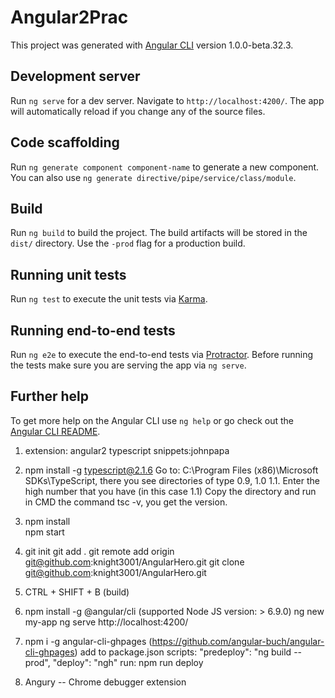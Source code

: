 # Angular2Prac

This project was generated with [Angular CLI](https://github.com/angular/angular-cli) version 1.0.0-beta.32.3.

## Development server
Run `ng serve` for a dev server. Navigate to `http://localhost:4200/`. The app will automatically reload if you change any of the source files.

## Code scaffolding

Run `ng generate component component-name` to generate a new component. You can also use `ng generate directive/pipe/service/class/module`.

## Build

Run `ng build` to build the project. The build artifacts will be stored in the `dist/` directory. Use the `-prod` flag for a production build.

## Running unit tests

Run `ng test` to execute the unit tests via [Karma](https://karma-runner.github.io).

## Running end-to-end tests

Run `ng e2e` to execute the end-to-end tests via [Protractor](http://www.protractortest.org/).
Before running the tests make sure you are serving the app via `ng serve`.

## Further help

To get more help on the Angular CLI use `ng help` or go check out the [Angular CLI README](https://github.com/angular/angular-cli/blob/master/README.md).


1. extension: angular2 typescript snippets:johnpapa
2. npm install -g typescript@2.1.6
	Go to: C:\Program Files (x86)\Microsoft SDKs\TypeScript, there you see directories of type 0.9, 1.0 1.1.
	Enter the high number that you have (in this case 1.1)
	Copy the directory and run in CMD the command tsc -v, you get the version.
  
3. npm install  
   npm start

4. git init
   git add .
	 git remote add origin git@github.com:knight3001/AngularHero.git
	 git clone git@github.com:knight3001/AngularHero.git

5. CTRL + SHIFT + B (build)

6. npm install -g @angular/cli   (supported Node JS version: > 6.9.0)
   ng new my-app
   ng serve
   http://localhost:4200/

7. npm i -g angular-cli-ghpages  (https://github.com/angular-buch/angular-cli-ghpages)
  add to package.json scripts:
  "predeploy": "ng build --prod",
  "deploy": "ngh"
  run: npm run deploy

8. Angury -- Chrome debugger extension  


